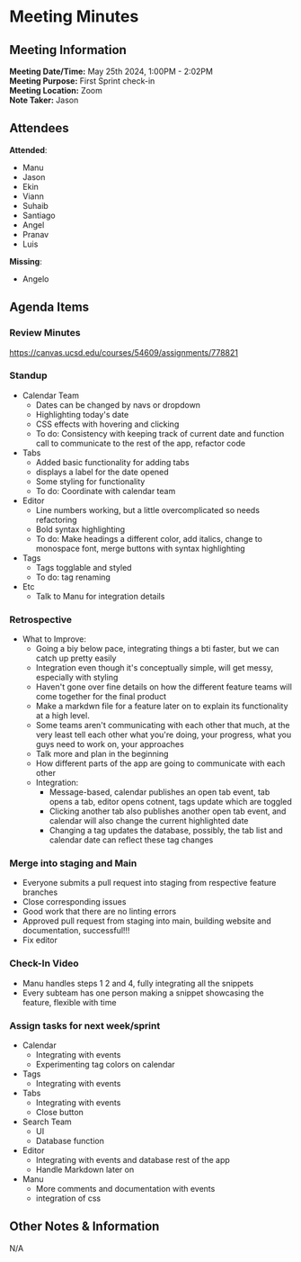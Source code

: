 # Meeting Minutes

## Meeting Information

**Meeting Date/Time:** May 25th 2024, 1:00PM - 2:02PM  
**Meeting Purpose:** First Sprint check-in  
**Meeting Location:** Zoom  
**Note Taker:** Jason  

## Attendees

**Attended**:

- Manu
- Jason
- Ekin
- Viann
- Suhaib
- Santiago
- Angel
- Pranav
- Luis

**Missing**:

- Angelo

## Agenda Items

### Review Minutes

https://canvas.ucsd.edu/courses/54609/assignments/778821

### Standup

- Calendar Team
  - Dates can be changed by navs or dropdown
  - Highlighting today's date
  - CSS effects with hovering and clicking
  - To do: Consistency with keeping track of current date and function call to communicate to the rest of the app, refactor code
- Tabs
  - Added basic functionality for adding tabs
  - displays a label for the date opened
  - Some styling for functionality
  - To do: Coordinate with calendar team
- Editor
  - Line numbers working, but a little overcomplicated so needs refactoring
  - Bold syntax highlighting
  - To do: Make headings a different color, add italics, change to monospace font, merge buttons with syntax highlighting
- Tags
  - Tags togglable and styled
  - To do: tag renaming
- Etc
  - Talk to Manu for integration details

### Retrospective

- What to Improve:
  - Going a biy below pace, integrating things a bti faster, but we can catch up pretty easily
  - Integration even though it's conceptually simple, will get messy, especially with styling
  - Haven't gone over fine details on how the different feature teams will come together for the final product
  - Make a markdwn file for a feature later on to explain its functionality at a high level.
  - Some teams aren't communicating with each other that much, at the very least tell each other what you're doing, your progress, what you guys need to work on, your approaches
  - Talk more and plan in the beginning
  - How different parts of the app are going to communicate with each other
  - Integration:
    - Message-based, calendar publishes an open tab event, tab opens a tab, editor opens cotnent, tags update which are toggled
    - Clicking another tab also publishes another open tab event, and calendar will also change the current highlighted date
    - Changing a tag updates the database, possibly, the tab list and calendar date can reflect these tag changes

### Merge into staging and Main

- Everyone submits a pull request into staging from respective feature branches
- Close corresponding issues
- Good work that there are no linting errors
- Approved pull request from staging into main, building website and documentation, successful!!!
- Fix editor

### Check-In Video

- Manu handles steps 1 2 and 4, fully integrating all the snippets
- Every subteam has one person making a snippet showcasing the feature, flexible with time

### Assign tasks for next week/sprint

- Calendar
  - Integrating with events
  - Experimenting tag colors on calendar
- Tags
  - Integrating with events
- Tabs
  - Integrating with events
  - Close button
- Search Team
  - UI
  - Database function
- Editor
  - Integrating with events and database rest of the app
  - Handle Markdown later on
- Manu
  - More comments and documentation with events
  - integration of css

## Other Notes & Information

N/A
